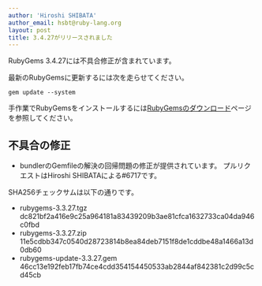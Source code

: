 ```yaml
---
author: 'Hiroshi SHIBATA'
author_email: hsbt@ruby-lang.org
layout: post
title: 3.4.27がリリースされました
---
```


RubyGems 3.4.27には不具合修正が含まれています。

最新のRubyGemsに更新するには次を走らせてください。

    gem update --system

手作業でRubyGemsをインストールするには[RubyGemsのダウンロード][download]ページを参照してください。


## 不具合の修正

* bundlerのGemfileの解決の回帰問題の修正が提供されています。
  プルリクエストはHiroshi SHIBATAによる#6717です。


SHA256チェックサムは以下の通りです。

* rubygems-3.3.27.tgz
  dc821bf2a416e9c25a964181a83439209b3ae81cfca1632733ca04da946c0fbd
* rubygems-3.3.27.zip  
  11e5cdbb347c0540d28723814b8ea84deb7151f8de1cddbe48a1466a13d0db60
* rubygems-update-3.3.27.gem  
  46cc13e192feb17fb74ce4cdd354154450533ab2844af842381c2d99c5cd45cb  


[download]: https://rubygems.org/pages/download

